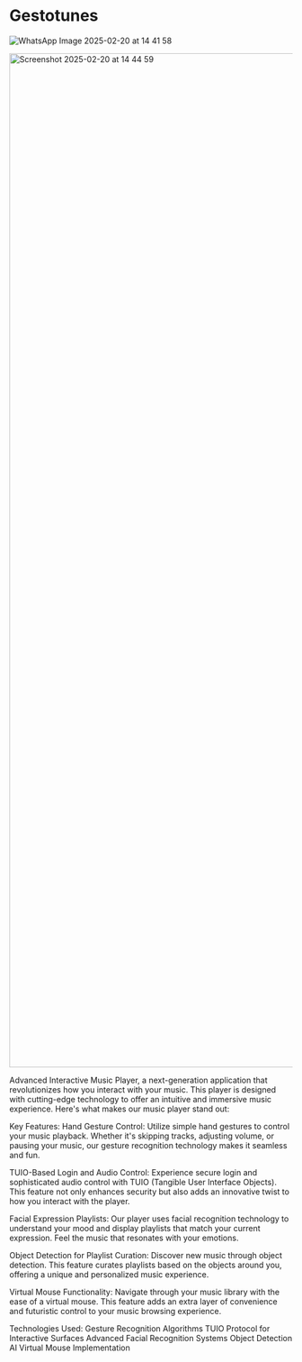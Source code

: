 # Gestotunes

![WhatsApp Image 2025-02-20 at 14 41 58](https://github.com/user-attachments/assets/7edee694-06a4-44ff-bb0b-54d3e89800d3)

<img width="1800" alt="Screenshot 2025-02-20 at 14 44 59" src="https://github.com/user-attachments/assets/ee058971-a9e1-4ad2-b683-e28c69b0f6b4" />



Advanced Interactive Music Player, a next-generation application that revolutionizes how you interact with your music. This player is designed with cutting-edge technology to offer an intuitive and immersive music experience.
Here's what makes our music player stand out:

Key Features:
Hand Gesture Control: Utilize simple hand gestures to control your music playback. Whether it's skipping tracks, adjusting volume, or pausing your music, our gesture recognition technology makes it seamless and fun.

TUIO-Based Login and Audio Control: Experience secure login and sophisticated audio control with TUIO (Tangible User Interface Objects). This feature not only enhances security but also adds an innovative twist to how you interact with the player.

Facial Expression Playlists: Our player uses facial recognition technology to understand your mood and display playlists that match your current expression. Feel the music that resonates with your emotions.

Object Detection for Playlist Curation: Discover new music through object detection. This feature curates playlists based on the objects around you, offering a unique and personalized music experience.

Virtual Mouse Functionality: Navigate through your music library with the ease of a virtual mouse. This feature adds an extra layer of convenience and futuristic control to your music browsing experience.

Technologies Used:
Gesture Recognition Algorithms
TUIO Protocol for Interactive Surfaces
Advanced Facial Recognition Systems
Object Detection AI
Virtual Mouse Implementation
